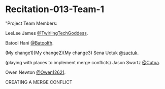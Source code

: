 # Recitation-013-Team-1

"Project Team Members:

LeeLee James [@TwirlingTechGoddess](https://github.com/twirlingtechgoddess "LeeLee's Profile").

Batool Hani [@Batoolfh](https://github.com/Batoolfh "Batool's Profile").

(My change1)(My change2)(My change3)
Sena Uctuk [@suctuk](https://github.com/suctuk "Sena's Profile").

(playing with places to implement merge conflicts)
Jason Swartz [@Cutoa](https://github.com/Cutoa "Jason's Profile").

Owen Newton [@Owen12621](https://github.com/Owen12621 "Owen's Profile").

CREATING A MERGE CONFLICT
